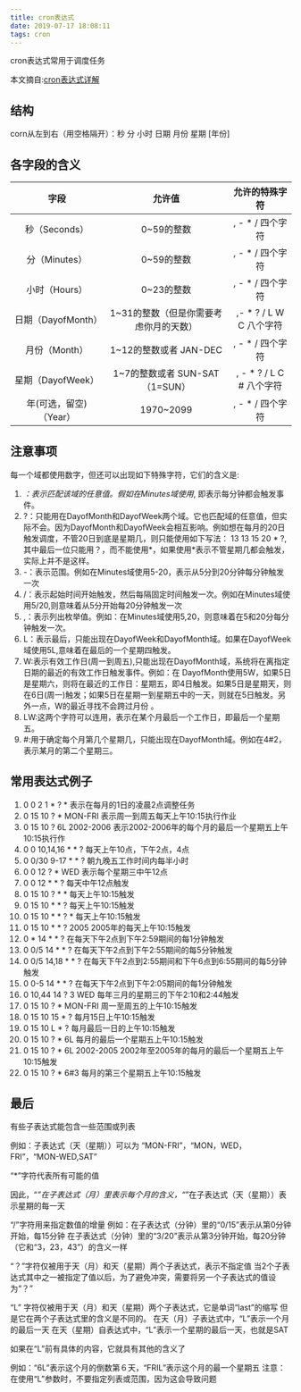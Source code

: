 ```yaml
---
title: cron表达式
date: 2019-07-17 18:08:11
tags: cron
---
```


cron表达式常用于调度任务

本文摘自:[cron表达式详解](https://www.cnblogs.com/javahr/p/8318728.html)

## 结构

corn从左到右（用空格隔开）：秒 分 小时 日期 月份 星期 [年份]

## 各字段的含义

字段|允许值|允许的特殊字符
:-------:|:---------------------:|:------------------:
秒（Seconds）|0~59的整数|, - * /    四个字符
分（Minutes）|0~59的整数|, - * /    四个字符
小时（Hours）|0~23的整数|, - * /    四个字符
日期（DayofMonth）|1~31的整数（但是你需要考虑你月的天数）|,- * ? / L W C     八个字符
月份（Month）|1~12的整数或者 JAN-DEC|, - * /    四个字符
星期（DayofWeek）|1~7的整数或者 SUN-SAT （1=SUN）|, - * ? / L C #     八个字符
年(可选，留空)（Year）|1970~2099|, - * /    四个字符

## 注意事项

每一个域都使用数字，但还可以出现如下特殊字符，它们的含义是:

1. *：表示匹配该域的任意值。假如在Minutes域使用*, 即表示每分钟都会触发事件。
2. ?：只能用在DayofMonth和DayofWeek两个域。它也匹配域的任意值，但实际不会。因为DayofMonth和DayofWeek会相互影响。例如想在每月的20日触发调度，不管20日到底是星期几，则只能使用如下写法： 13 13 15 20 * ?, 其中最后一位只能用？，而不能使用*，如果使用*表示不管星期几都会触发，实际上并不是这样。
3. -：表示范围。例如在Minutes域使用5-20，表示从5分到20分钟每分钟触发一次
4. /：表示起始时间开始触发，然后每隔固定时间触发一次。例如在Minutes域使用5/20,则意味着从5分开始每20分钟触发一次
5. ,：表示列出枚举值。例如：在Minutes域使用5,20，则意味着在5和20分每分钟触发一次。
6. L：表示最后，只能出现在DayofWeek和DayofMonth域。如果在DayofWeek域使用5L,意味着在最后的一个星期四触发。
7. W:表示有效工作日(周一到周五),只能出现在DayofMonth域，系统将在离指定日期的最近的有效工作日触发事件。例如：在 DayofMonth使用5W，如果5日是星期六，则将在最近的工作日：星期五，即4日触发。如果5日是星期天，则在6日(周一)触发；如果5日在星期一到星期五中的一天，则就在5日触发。另外一点，W的最近寻找不会跨过月份 。
8. LW:这两个字符可以连用，表示在某个月最后一个工作日，即最后一个星期五。
9. #:用于确定每个月第几个星期几，只能出现在DayofMonth域。例如在4#2，表示某月的第二个星期三。

## 常用表达式例子

1. 0 0 2 1 * ? *   表示在每月的1日的凌晨2点调整任务
2. 0 15 10 ? * MON-FRI   表示周一到周五每天上午10:15执行作业
3. 0 15 10 ? 6L 2002-2006   表示2002-2006年的每个月的最后一个星期五上午10:15执行作
4. 0 0 10,14,16 * * ?   每天上午10点，下午2点，4点
5. 0 0/30 9-17 * * ?   朝九晚五工作时间内每半小时
6. 0 0 12 ? * WED    表示每个星期三中午12点
7. 0 0 12 * * ?   每天中午12点触发
8. 0 15 10 ? * *    每天上午10:15触发
9. 0 15 10 * * ?     每天上午10:15触发
10. 0 15 10 * * ? *    每天上午10:15触发
11. 0 15 10 * * ? 2005    2005年的每天上午10:15触发
12. 0 * 14 * * ?     在每天下午2点到下午2:59期间的每1分钟触发
13. 0 0/5 14 * * ?    在每天下午2点到下午2:55期间的每5分钟触发
14. 0 0/5 14,18 * * ?     在每天下午2点到2:55期间和下午6点到6:55期间的每5分钟触发
15. 0 0-5 14 * * ?    在每天下午2点到下午2:05期间的每1分钟触发
16. 0 10,44 14 ? 3 WED    每年三月的星期三的下午2:10和2:44触发
17. 0 15 10 ? * MON-FRI    周一至周五的上午10:15触发
18. 0 15 10 15 * ?    每月15日上午10:15触发
19. 0 15 10 L * ?    每月最后一日的上午10:15触发
20. 0 15 10 ? * 6L    每月的最后一个星期五上午10:15触发
21. 0 15 10 ? * 6L 2002-2005   2002年至2005年的每月的最后一个星期五上午10:15触发
22. 0 15 10 ? * 6#3   每月的第三个星期五上午10:15触发

## 最后

有些子表达式能包含一些范围或列表

例如：子表达式（天（星期））可以为 “MON-FRI”，“MON，WED，FRI”，“MON-WED,SAT”

“*”字符代表所有可能的值

因此，“*”在子表达式（月）里表示每个月的含义，“*”在子表达式（天（星期））表示星期的每一天

“/”字符用来指定数值的增量 
例如：在子表达式（分钟）里的“0/15”表示从第0分钟开始，每15分钟 
在子表达式（分钟）里的“3/20”表示从第3分钟开始，每20分钟（它和“3，23，43”）的含义一样

“？”字符仅被用于天（月）和天（星期）两个子表达式，表示不指定值 
当2个子表达式其中之一被指定了值以后，为了避免冲突，需要将另一个子表达式的值设为“？”

“L” 字符仅被用于天（月）和天（星期）两个子表达式，它是单词“last”的缩写 
但是它在两个子表达式里的含义是不同的。 
在天（月）子表达式中，“L”表示一个月的最后一天 
在天（星期）自表达式中，“L”表示一个星期的最后一天，也就是SAT

如果在“L”前有具体的内容，它就具有其他的含义了

例如：“6L”表示这个月的倒数第６天，“FRIL”表示这个月的最一个星期五 
注意：在使用“L”参数时，不要指定列表或范围，因为这会导致问题
